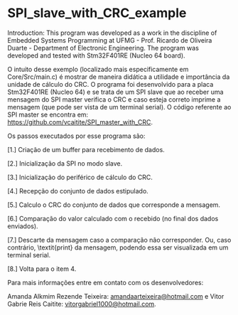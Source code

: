 # SPI_slave_with_CRC_example

Introduction: This program was developed as a work in the discipline of Embedded Systems Programming at UFMG - Prof. Ricardo de Oliveira Duarte - Department of Electronic Engineering. The program was developed and tested with Stm32F401RE (Nucleo 64 board).

O intuito desse exemplo (localizado mais especificamente em Core/Src/main.c) é mostrar de maneira didática a utilidade e importância da unidade de cálculo do CRC. O programa foi desenvolvido para a placa Stm32F401RE (Nucleo 64) e se trata de um SPI slave que ao receber uma mensagem do SPI master verifica o CRC e caso esteja correto imprime a mensagem (que pode ser vista de um terminal serial). O código referente ao SPI master se encontra em: https://github.com/vcaitite/SPI_master_with_CRC.

Os passos executados por esse programa são:

[1.] Criação de um buffer para recebimento de dados.

[2.] Inicialização da SPI no modo slave.

[3.] Inicialização do periférico de cálculo do CRC.

[4.] Recepção do conjunto de dados estipulado.

[5.] Calculo o CRC do conjunto de dados que corresponde a mensagem.

[6.] Comparação do valor calculado com o recebido (no final dos dados enviados).

[7.] Descarte da mensagem caso a comparação não corresponder. Ou, caso contrário, \textit{print} da mensagem, podendo essa ser visualizada em um terminal serial. 

[8.] Volta para o item 4.

Para mais informações entre em contato com os desenvolvedores:

Amanda Alkmim Rezende Teixeira: amandaarteixeira@hotmail.com e Vitor Gabrie Reis Caitite: vitorgabriel1000@hotmail.com.

